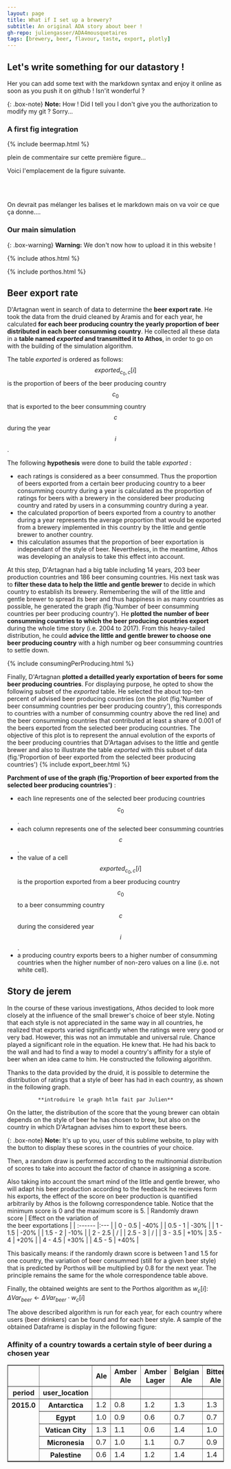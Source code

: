 ```yaml
---
layout: page
title: What if I set up a brewery?
subtitle: An original ADA story about beer !
gh-repo: juliengasser/ADA4mousquetaires
tags: [brewery, beer, flavour, taste, export, plotly]
---
```


## Let's write something for our datastory !

Her you can add some text with the markdown syntax and enjoy it online as soon as you push it on github !
Isn'it wonderful ?

{: .box-note}
**Note:** How ! Did I tell you I don't give you the authorization to modify my git ? Sorry...

### A first fig integration

{% include beermap.html %}


plein de commentaire sur cette première figure...

<div id="plotly-exportfig"></div>

Voici l'emplacement de la figure suivante.

<br>
<br>
<div id="plotly-countryfig"></div>

On devrait pas mélanger les balises et le markdown mais on va voir ce que ça donne....

### Our main simulation

{: .box-warning}
**Warning:** We don't now how to upload it in this website !

{% include athos.html %}

{% include porthos.html %}


## Beer export rate

D'Artagnan went in search of data to determine the **beer export rate**. He took the data from the druid cleaned by Aramis and for each year, he calculated **for each beer producing country the yearly proportion of beer distributed in each beer consumming country**. He collected all these data in a **table named $exported$ and transmitted it to Athos**, in order to go on with the building of the simulation algorithm.

The table $exported$ is ordered as follows: $$exported_{c_0,c}[i]$$ is the proportion of beers of the beer producing country $$c_0$$ that is exported to the beer consumming country $$c$$ during the year $$i$$.

The following **hypothesis** were done to build the table $exported$ : 
* each ratings is considered as a beer consummed. Thus the proportion of beers exported from a certain beer producing country to a beer consumming country during a year is calculated as the proportion of ratings for beers with a brewery in the considered beer producing country and rated by users in a consumming country during a year. 
* the calculated proportion of beers exported from a country to another during a year represents the average proportion that would be exported from a brewery implemented in this country by the little and gentle brewer to another country.
* this calculation assumes that the proportion of beer exportation is independant of the style of beer. Nevertheless, in the meantime, Athos was developing an analysis to take this effect into account.

At this step, D'Artagnan had a big table including 14 years, 203 beer production countries and 186 beer consuming countries. His next task was to **filter these data to help the little and gentle brewer** to decide in which country to establish its brewery. Remembering the will of the little and gentle brewer to spread its beer and thus happiness in as many countries as possible, he generated the graph (fig.'Number of beer consumming countries per beer producing country'). He **plotted the number of beer consumming countries to which the beer producing countries export** during the whole time story (i.e. 2004 to 2017). From this heavy-tailed distribution, he could **advice the little and gentle brewer to choose one beer producing country** with a high number og beer consumming countries to settle down.

{% include consumingPerProducing.html %}

Finally, D'Artagnan **plotted a detailled yearly exportation of beers for some beer producing countries**. For displaying purpose, he opted to show the following subset of the $exported$ table. He selected the about top-ten percent of advised beer producing countries (on the plot (fig.'Number of beer consumming countries per beer producing country'), this corresponds to countries with a number of consumming country above the red line) and the beer consumming countries that contributed at least a share of 0.001 of the beers exported from the selected beer producing countries. The objective of this plot is to represent the annual evolution of the exports of the beer producing countries that D'Artagan advises to the little and gentle brewer and also to illustrate the table $exported$ with this subset of data (fig.'Proportion of beer exported from the selected beer producing countries')
{% include export_beer.html %}

**Parchment of use of the graph (fig.'Proportion of beer exported from the selected beer producing countries')** :
* each line represents one of the selected beer producing countries $$c_0$$.
* each column represents one of the selected beer consumming countries $$c$$.
* the value of a cell $$exported_{c_0,c}[i]$$ is the proportion exported from a beer producing country $$c_0$$ to a beer consumming country $$c$$ during the considered year $$i$$. 
* a producing country exports beers to a higher number of consumming countries when the higher number of non-zero values on a line (i.e. not white cell).


## Story de jerem

In the course of these various investigations, Athos decided to look more closely at the influence of the small brewer's choice of beer style.
Noting that each style is not appreciated in the same way in all countries, he realized that exports varied significantly when the ratings were very good or very bad. However, this was not an immutable and universal rule. Chance played a significant role in the equation. He knew that.
He had his back to the wall and had to find a way to model a country's affinity for a style of beer when an idea came to him. He constructed the following algorithm.

Thanks to the data provided by the druid, it is possible to determine the distribution of ratings that a style of beer has had in each country, as shown in the following graph.

              **introduire le graph htlm fait par Julien**
              
On the latter, the distribution of the score that the young brewer can obtain depends on the style of beer he has chosen to brew, but also on the country in which D'Artagnan advises him to export these beers.

{: .box-note}
**Note:** It's up to you, user of this sublime website, to play with the button to display these scores in the countries of your choice.

Then, a random draw is performed according to the multinomial distribution of scores to take into account the factor of chance in assigning a score.

Also taking into account the smart mind of the little and gentle brewer, who will adapt his beer production according to the feedback he recieves form his exports, the effect of the score on beer production is quantified arbitrarily by Athos is the followng correspondence table. Notice that the minimum score is 0 and the maximum score is 5.
| Randomly drawn <br> score | Effect on the variation of <br> the beer exportations |
| :------ |:--- |
| 0 - 0.5 | -40% |
| 0.5 - 1 | -30% |
| 1 - 1.5 | -20% |
| 1.5 - 2 | -10% |
| 2 - 2.5 | / |
| 2.5 - 3 | / |
| 3 - 3.5 | +10%
| 3.5 - 4 | +20% |
| 4 - 4.5 | +30% |
| 4.5 - 5 | +40% |

This basically means: if the randomly drawn score is between 1 and 1.5 for one country, the variation of beer consummed (still for a given beer style) that is predicted by Porthos will be multiplied by 0.8 for the next year. The principle remains the same for the whole correspondence table above.

Finally, the obtained weights are sent to the Porthos algorithm as $w_c[i]$:
$\Delta Var_{beer} \leftarrow \Delta Var_{beer} \cdot w_c[i]$

The above described algorithm is run for each year, for each country where users (beer drinkers) can be found and for each beer style. A sample of the obtained Dataframe is display in the following figure:

### Affinity of a country towards a certain style of beer during a chosen year

<table border="1" class="dataframe">  <thead>    <tr style="text-align: center;">      <th></th>      <th></th>      <th>Ale</th>      <th>Amber Ale</th>      <th>Amber Lager</th>      <th>Belgian Ale</th>      <th>Bitter Ale</th>      <th>Bock</th>      <th>Brown Ale</th>      <th>Cider</th>      <th>Dark Ale</th>      <th>Dark Lager</th>      <th>IIPA</th>      <th>IPA</th>      <th>Lager</th>      <th>Mead</th>      <th>Pale Ale</th>      <th>Pilsener</th>      <th>Porter</th>      <th>Saké</th>      <th>Sour</th>      <th>Specialty Beer</th>      <th>Stout</th>      <th>Strong Ale</th>      <th>Wheat Beer</th>    </tr>    <tr>      <th>period</th>      <th>user_location</th>      <th></th>      <th></th>      <th></th>      <th></th>      <th></th>      <th></th>      <th></th>      <th></th>      <th></th>      <th></th>      <th></th>      <th></th>      <th></th>      <th></th>      <th></th>      <th></th>      <th></th>      <th></th>      <th></th>      <th></th>      <th></th>      <th></th>      <th></th>    </tr>  </thead>  <tbody>    <tr>      <th rowspan="5" valign="top">2015.0</th>      <th>Antarctica</th>      <td>1.2</td>      <td>0.8</td>      <td>1.2</td>      <td>1.3</td>      <td>1.3</td>      <td>0.6</td>      <td>1.3</td>      <td>1.4</td>      <td>1.0</td>      <td>0.7</td>      <td>1.0</td>      <td>0.7</td>      <td>1.0</td>      <td>1.0</td>      <td>0.7</td>      <td>1.0</td>      <td>1.4</td>      <td>1.1</td>      <td>0.9</td>      <td>1.2</td>      <td>1.2</td>      <td>1.0</td>      <td>1.2</td>    </tr>    <tr>      <th>Egypt</th>      <td>1.0</td>      <td>0.9</td>      <td>0.6</td>      <td>0.7</td>      <td>0.7</td>      <td>1.0</td>      <td>1.2</td>      <td>1.1</td>      <td>1.0</td>      <td>1.0</td>      <td>1.1</td>      <td>0.9</td>      <td>0.9</td>      <td>0.8</td>      <td>1.0</td>      <td>0.7</td>      <td>1.1</td>      <td>1.1</td>      <td>0.7</td>      <td>1.3</td>      <td>1.0</td>      <td>0.9</td>      <td>0.9</td>   </tr>    <tr>      <th>Vatican City</th>      <td>1.3</td>      <td>1.1</td>      <td>0.6</td>      <td>1.4</td>      <td>1.0</td>      <td>1.4</td>      <td>0.8</td>      <td>1.3</td>      <td>1.0</td>      <td>1.1</td>      <td>1.1</td>      <td>1.0</td>      <td>0.7</td>      <td>0.9</td>      <td>0.8</td>      <td>1.0</td>      <td>1.2</td>      <td>1.4</td>      <td>0.6</td>      <td>0.9</td>      <td>1.0</td>      <td>1.0</td>      <td>1.0</td>    </tr>    <tr>      <th>Micronesia</th>      <td>0.7</td>      <td>1.0</td>      <td>1.1</td>      <td>0.7</td>      <td>0.9</td>      <td>0.8</td>      <td>1.2</td>      <td>1.0</td>      <td>1.0</td>      <td>0.6</td>      <td>0.8</td>      <td>1.4</td>      <td>0.8</td>      <td>0.7</td>     <td>1.1</td>      <td>1.0</td>      <td>1.0</td>      <td>1.4</td>      <td>1.1</td>      <td>0.7</td>      <td>0.8</td>      <td>0.6</td>      <td>0.6</td>    </tr>    <tr>      <th>Palestine</th>      <td>0.6</td>      <td>1.4</td>      <td>1.2</td>      <td>1.4</td>      <td>1.4</td>     <td>0.6</td>      <td>1.1</td>      <td>1.2</td>      <td>0.8</td>      <td>1.2</td>      <td>0.7</td>      <td>1.2</td>      <td>1.4</td>      <td>1.4</td>      <td>1.2</td>      <td>1.3</td>      <td>0.8</td>      <td>1.0</td>      <td>1.2</td>      <td>1.4</td>      <td>1.3</td>      <td>1.1</td>      <td>1.3</td>    </tr>  </tbody></table>




